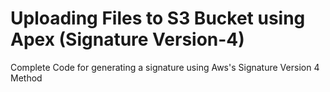 # Uploading Files to S3 Bucket using Apex (Signature Version-4)
Complete Code for generating a signature using Aws's Signature Version 4 Method
